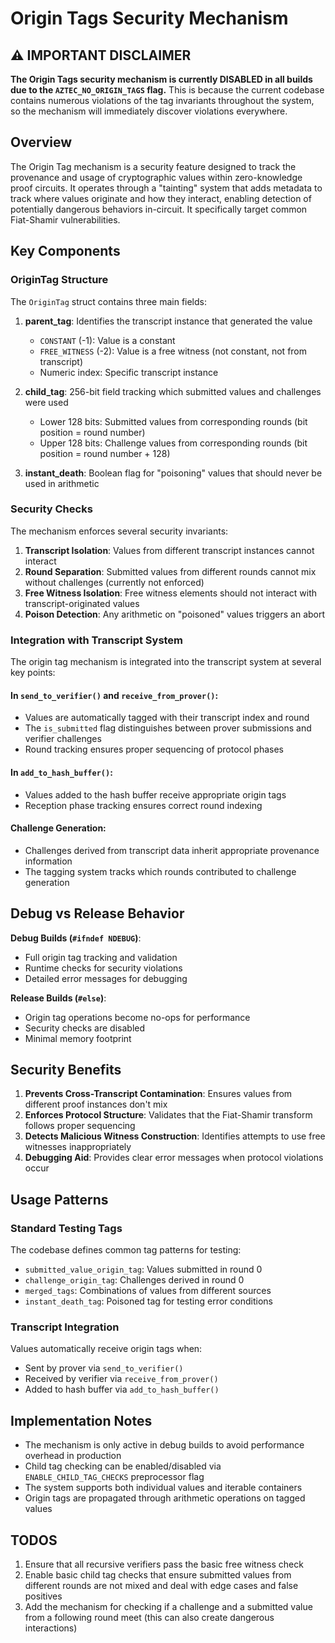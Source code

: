 # Origin Tags Security Mechanism
## ⚠️ IMPORTANT DISCLAIMER

**The Origin Tags security mechanism is currently DISABLED in all builds due to the `AZTEC_NO_ORIGIN_TAGS` flag.** This is because the current codebase contains numerous violations of the tag invariants throughout the system, so the mechanism will immediately discover violations everywhere.



## Overview

The Origin Tag mechanism is a security feature designed to track the provenance and usage of cryptographic values within zero-knowledge proof circuits. It operates through a "tainting" system that adds metadata to track where values originate and how they interact, enabling detection of potentially dangerous behaviors in-circuit. It specifically target common Fiat-Shamir vulnerabilities.

## Key Components

### OriginTag Structure

The `OriginTag` struct contains three main fields:

1. **parent_tag**: Identifies the transcript instance that generated the value
   - `CONSTANT` (-1): Value is a constant
   - `FREE_WITNESS` (-2): Value is a free witness (not constant, not from transcript)
   - Numeric index: Specific transcript instance

2. **child_tag**: 256-bit field tracking which submitted values and challenges were used
   - Lower 128 bits: Submitted values from corresponding rounds (bit position = round number)
   - Upper 128 bits: Challenge values from corresponding rounds (bit position = round number + 128)

3. **instant_death**: Boolean flag for "poisoning" values that should never be used in arithmetic

### Security Checks

The mechanism enforces several security invariants:

1. **Transcript Isolation**: Values from different transcript instances cannot interact
2. **Round Separation**: Submitted values from different rounds cannot mix without challenges (currently not enforced)
3. **Free Witness Isolation**: Free witness elements should not interact with transcript-originated values
4. **Poison Detection**: Any arithmetic on "poisoned" values triggers an abort

### Integration with Transcript System

The origin tag mechanism is integrated into the transcript system at several key points:

#### In `send_to_verifier()` and `receive_from_prover()`:
- Values are automatically tagged with their transcript index and round
- The `is_submitted` flag distinguishes between prover submissions and verifier challenges
- Round tracking ensures proper sequencing of protocol phases

#### In `add_to_hash_buffer()`:
- Values added to the hash buffer receive appropriate origin tags
- Reception phase tracking ensures correct round indexing

#### Challenge Generation:
- Challenges derived from transcript data inherit appropriate provenance information
- The tagging system tracks which rounds contributed to challenge generation

## Debug vs Release Behavior

**Debug Builds (`#ifndef NDEBUG`)**:
- Full origin tag tracking and validation
- Runtime checks for security violations
- Detailed error messages for debugging

**Release Builds (`#else`)**:
- Origin tag operations become no-ops for performance
- Security checks are disabled
- Minimal memory footprint

## Security Benefits

1. **Prevents Cross-Transcript Contamination**: Ensures values from different proof instances don't mix
2. **Enforces Protocol Structure**: Validates that the Fiat-Shamir transform follows proper sequencing
3. **Detects Malicious Witness Construction**: Identifies attempts to use free witnesses inappropriately
4. **Debugging Aid**: Provides clear error messages when protocol violations occur

## Usage Patterns

### Standard Testing Tags
The codebase defines common tag patterns for testing:
- `submitted_value_origin_tag`: Values submitted in round 0
- `challenge_origin_tag`: Challenges derived in round 0
- `merged_tags`: Combinations of values from different sources
- `instant_death_tag`: Poisoned tag for testing error conditions

### Transcript Integration
Values automatically receive origin tags when:
- Sent by prover via `send_to_verifier()`
- Received by verifier via `receive_from_prover()`
- Added to hash buffer via `add_to_hash_buffer()`

## Implementation Notes

- The mechanism is only active in debug builds to avoid performance overhead in production
- Child tag checking can be enabled/disabled via `ENABLE_CHILD_TAG_CHECKS` preprocessor flag
- The system supports both individual values and iterable containers
- Origin tags are propagated through arithmetic operations on tagged values


## TODOS
1. Ensure that all recursive verifiers pass the basic free witness check
2. Enable basic child tag checks that ensure submitted values from different rounds are not mixed and deal with edge cases and false positives
3. Add the mechanism for checking if a challenge and a submitted value from a following round meet (this can also create dangerous interactions)